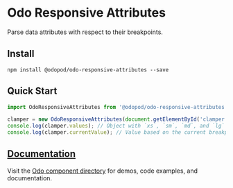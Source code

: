 # Odo Responsive Attributes

Parse data attributes with respect to their breakpoints.

## Install

```shell
npm install @odopod/odo-responsive-attributes --save
```

## Quick Start

```js
import OdoResponsiveAttributes from '@odopod/odo-responsive-attributes';

clamper = new OdoResponsiveAttributes(document.getElementById('clamper'));
console.log(clamper.values); // Object with `xs`, `sm`, `md`, and `lg` keys.
console.log(clamper.currentValue); // Value based on the current breakpoint.
```

## [Documentation][permalink]

Visit the [Odo component directory][permalink] for demos, code examples, and documentation.

[permalink]: https://odopod.github.io/odo/odo-responsive/

